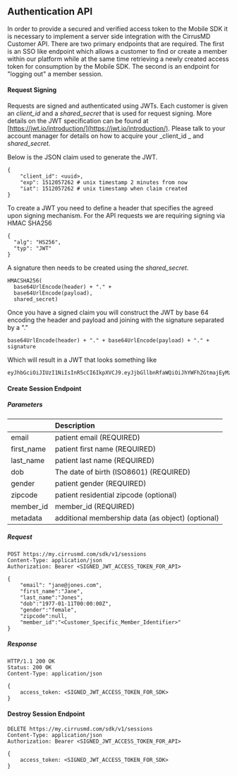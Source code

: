 ## Authentication API

In order to provide a secured and verified access token to the Mobile SDK it is necessary to implement a server side integration with the CirrusMD Customer API. There are two primary endpoints that are required. The first is an SSO like endpoint which allows a customer to find or create a member within our platform while at the same time retrieving a newly created access token for consumption by the Mobile SDK. The second is an endpoint for "logging out" a member session.

#### Request Signing

Requests are signed and authenticated using JWTs. Each customer is given an _client\_id_ and a _shared\_secret_ that is used for request signing. More details on the JWT specification can be found at [https://jwt.io/introduction/](https://jwt.io/introduction/). Please talk to your account manager for details on how to acquire your _client\_id _ and _shared\_secret._

Below is the JSON claim used to generate the JWT.

```
{
    "client_id": <uuid>,
    "exp": 1512057262 # unix timestamp 2 minutes from now
    "iat": 1512057262 # unix timestamp when claim created
}
```

To create a JWT you need to define a header that specifies the agreed upon signing mechanism. For the API requests we are requiring signing via HMAC SHA256

```
{
  "alg": "HS256",
  "typ": "JWT"
}
```

A signature then needs to be created using the _shared\_secret_.

```
HMACSHA256(
  base64UrlEncode(header) + "." +
  base64UrlEncode(payload),
  shared_secret)
```

Once you have a signed claim you will construct the JWT by base 64 encoding the header and payload and joining with the signature separated by a "."

```
base64UrlEncode(header) + "." + base64UrlEncode(payload) + "." + signature
```

Which will result in a JWT that looks something like

```
eyJhbGciOiJIUzI1NiIsInR5cCI6IkpXVCJ9.eyJjbGllbnRfaWQiOiJhYWFhZGtmajEyMzEyYXFrdmFzZGZkczIzNDQyMzE0MXZhc2FkYiIsImV4cCI6MTUxMjA1NzI2MiwiaWF0IjoxNTEyMDU3MjYyfQ.aCNXGvoiDz2s6Pu0Yt4fRFRTCGt0FjwUIARarT68YN8
```

#### 

#### Create Session Endpoint

##### Parameters

|  | Description |
| :--- | :--- |
| email | patient email \(REQUIRED\) |
| first\_name | patient first name \(REQUIRED\) |
| last\_name | patient last name \(REQUIRED\) |
| dob | The date of birth \(ISO8601\) \(REQUIRED\) |
| gender | patient gender \(REQUIRED\) |
| zipcode | patient residential zipcode \(optional\) |
| member\_id | member\_id \(REQUIRED\) |
| metadata | additional membership data \(as object\) \(optional\) |

##### Request

```
POST https://my.cirrusmd.com/sdk/v1/sessions
Content-Type: application/json
Authorization: Bearer <SIGNED_JWT_ACCESS_TOKEN_FOR_API>

{
    "email": "jane@jones.com",
    "first_name":"Jane",
    "last_name":"Jones",
    "dob":"1977-01-11T00:00:00Z",
    "gender":"female",
    "zipcode":null,
    "member_id":"<Customer_Specific_Member_Identifier>"
}
```

##### Response

```
HTTP/1.1 200 OK
Status: 200 OK
Content-Type: application/json

{
    access_token: <SIGNED_JWT_ACCESS_TOKEN_FOR_SDK>
}
```

#### 

#### Destroy Session Endpoint

```
DELETE https://my.cirrusmd.com/sdk/v1/sessions
Content-Type: application/json
Authorization: Bearer <SIGNED_JWT_ACCESS_TOKEN_FOR_API>

{
    access_token: <SIGNED_JWT_ACCESS_TOKEN_FOR_SDK>
}
```



